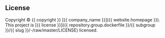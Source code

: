## License

Copyright © {{ copyright }} [{{ company_name }}]({{ website.homepage }}). This project is [{{ license }}]({{ repository.group.dockerfile }}/{{ subgroup }}/{{ slug }}/-/raw/master/LICENSE) licensed.
